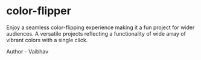 # color-flipper	
Enjoy a seamless color-flipping experience making it a fun project for wider audiences. A versatile projects reflecting a functionality of wide array of vibrant colors with a single click.

Author - Vaibhav

